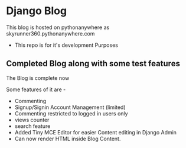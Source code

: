 # Django Blog
This blog is hosted on pythonanywhere as skyrunner360.pythonanywhere.com

- This repo is for it's development Purposes

## Completed Blog along with some test features

The Blog is complete now 

Some features of it are -

- Commenting
- Signup/Signin Account Management (limited)
- Commenting restricted to logged in users only
- views counter
- search feature
- Added Tiny MCE Editor for easier Content editing in Django Admin
- Can now render HTML inside Blog Content.
